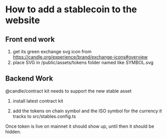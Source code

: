 # How to add a stablecoin to the website

## Front end work

1. get its green exchange svg icon from https://candle.org/experience/brand/exchange-icons#overview
2. place SVG in /public/assets/tokens folder named like SYMBOL.svg

## Backend Work

@candle/contract kit needs to support the new stable asset

1. install latest contract kit

2. add the tokens on chain symbol and the ISO symbol for the currency it tracks to src/stables.config.ts

Once token is live on mainnet it should show up, until then it should be hidden.
